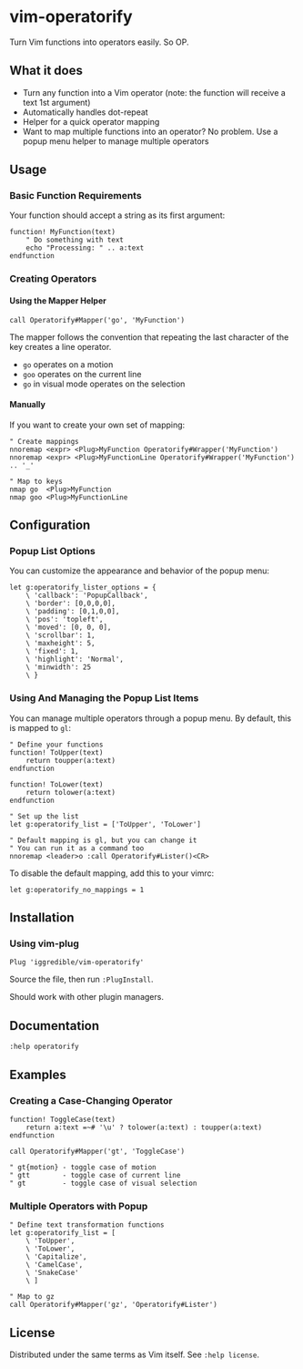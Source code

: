 # vim-operatorify

Turn Vim functions into operators easily. So OP.

## What it does

- Turn any function into a Vim operator (note: the function will receive a text 1st argument)
- Automatically handles dot-repeat
- Helper for a quick operator mapping
- Want to map multiple functions into an operator? No problem. Use a popup menu helper to manage multiple operators

## Usage

### Basic Function Requirements

Your function should accept a string as its first argument:

```vim
function! MyFunction(text)
    " Do something with text
    echo "Processing: " .. a:text
endfunction
```

### Creating Operators

#### Using the Mapper Helper

```vim
call Operatorify#Mapper('go', 'MyFunction')
```

The mapper follows the convention that repeating the last character of the key creates a line operator.
- `go` operates on a motion
- `goo` operates on the current line
- `go` in visual mode operates on the selection

#### Manually

If you want to create your own set of mapping:

```vim
" Create mappings
nnoremap <expr> <Plug>MyFunction Operatorify#Wrapper('MyFunction')
nnoremap <expr> <Plug>MyFunctionLine Operatorify#Wrapper('MyFunction') .. '_'

" Map to keys
nmap go  <Plug>MyFunction
nmap goo <Plug>MyFunctionLine
```

## Configuration

### Popup List Options

You can customize the appearance and behavior of the popup menu:

```vim
let g:operatorify_lister_options = {
    \ 'callback': 'PopupCallback',
    \ 'border': [0,0,0,0],
    \ 'padding': [0,1,0,0],
    \ 'pos': 'topleft',
    \ 'moved': [0, 0, 0],
    \ 'scrollbar': 1,
    \ 'maxheight': 5,
    \ 'fixed': 1,
    \ 'highlight': 'Normal',
    \ 'minwidth': 25
    \ }
```

### Using And Managing the Popup List Items

You can manage multiple operators through a popup menu. By default, this is mapped to `gl`:

```vim
" Define your functions
function! ToUpper(text)
    return toupper(a:text)
endfunction

function! ToLower(text)
    return tolower(a:text)
endfunction

" Set up the list
let g:operatorify_list = ['ToUpper', 'ToLower']

" Default mapping is gl, but you can change it
" You can run it as a command too
nnoremap <leader>o :call Operatorify#Lister()<CR>
```

To disable the default mapping, add this to your vimrc:
```vim
let g:operatorify_no_mappings = 1
```

## Installation

### Using vim-plug

```vim
Plug 'iggredible/vim-operatorify'
```

Source the file, then run `:PlugInstall`.

Should work with other plugin managers.

## Documentation

```vim
:help operatorify
```

## Examples

### Creating a Case-Changing Operator

```vim
function! ToggleCase(text)
    return a:text =~# '\u' ? tolower(a:text) : toupper(a:text)
endfunction

call Operatorify#Mapper('gt', 'ToggleCase')

" gt{motion} - toggle case of motion
" gtt        - toggle case of current line
" gt         - toggle case of visual selection
```

### Multiple Operators with Popup

```vim
" Define text transformation functions
let g:operatorify_list = [
    \ 'ToUpper',
    \ 'ToLower',
    \ 'Capitalize',
    \ 'CamelCase',
    \ 'SnakeCase'
    \ ]

" Map to gz
call Operatorify#Mapper('gz', 'Operatorify#Lister')
```

## License

Distributed under the same terms as Vim itself. See `:help license`.
